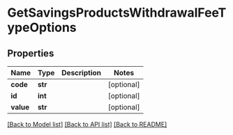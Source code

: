 # GetSavingsProductsWithdrawalFeeTypeOptions

## Properties
Name | Type | Description | Notes
------------ | ------------- | ------------- | -------------
**code** | **str** |  | [optional] 
**id** | **int** |  | [optional] 
**value** | **str** |  | [optional] 

[[Back to Model list]](../README.md#documentation-for-models) [[Back to API list]](../README.md#documentation-for-api-endpoints) [[Back to README]](../README.md)

